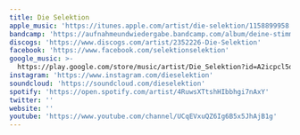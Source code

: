 ```yaml
---
title: Die Selektion
apple_music: 'https://itunes.apple.com/artist/die-selektion/1158899958'
bandcamp: 'https://aufnahmeundwiedergabe.bandcamp.com/album/deine-stimme-ist-der-ursprung-jeglicher-gewalt'
discogs: 'https://www.discogs.com/artist/2352226-Die-Selektion'
facebook: 'https://www.facebook.com/selektionselektion'
google_music: >-
  https://play.google.com/store/music/artist/Die_Selektion?id=A2icpcl5dw3mlpefnvhvfnlnv5u
instagram: 'https://www.instagram.com/dieselektion'
soundcloud: 'https://soundcloud.com/dieselektion'
spotify: 'https://open.spotify.com/artist/4RuwsXTtshHIbbhgi7nAxY'
twitter: ''
website: ''
youtube: 'https://www.youtube.com/channel/UCqEVxuQZ6Ig6B5x5JhAjB1g'
---
```


